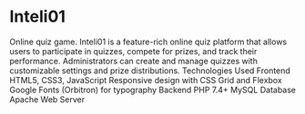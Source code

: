 # Inteli01
Online quiz game.
Inteli01 is a feature-rich online quiz platform that allows users to participate in quizzes, compete for prizes, and track their performance. Administrators can create and manage quizzes with customizable settings and prize distributions.
Technologies Used
Frontend
HTML5, CSS3, JavaScript
Responsive design with CSS Grid and Flexbox
Google Fonts (Orbitron) for typography
Backend
PHP 7.4+
MySQL Database
Apache Web Server

